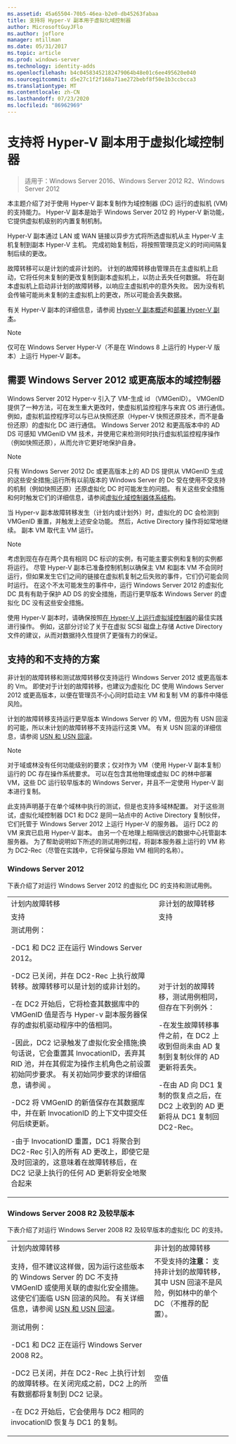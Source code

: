 ```yaml
---
ms.assetid: 45a65504-70b5-46ea-b2e0-db45263fabaa
title: 支持将 Hyper-V 副本用于虚拟化域控制器
author: MicrosoftGuyJFlo
ms.author: joflore
manager: mtillman
ms.date: 05/31/2017
ms.topic: article
ms.prod: windows-server
ms.technology: identity-adds
ms.openlocfilehash: b4c04583452182479064b48e01c6ee495620e040
ms.sourcegitcommit: d5e27c1f2f168a71ae272bebf8f50e1b3ccbcca3
ms.translationtype: MT
ms.contentlocale: zh-CN
ms.lasthandoff: 07/23/2020
ms.locfileid: "86962969"
---
```

# <a name="support-for-using-hyper-v-replica-for-virtualized-domain-controllers"></a>支持将 Hyper-V 副本用于虚拟化域控制器

>适用于：Windows Server 2016、Windows Server 2012 R2、Windows Server 2012

本主题介绍了对于使用 Hyper-V 副本复制作为域控制器 (DC) 运行的虚拟机 (VM) 的支持能力。 Hyper-V 副本是始于 Windows Server 2012 的 Hyper-V 新功能，它提供虚拟机级别的内置复制机制。  
  
Hyper-V 副本通过 LAN 或 WAN 链接以异步方式将所选虚拟机从主 Hyper-V 主机复制到副本 Hyper-V 主机。 完成初始复制后，将按照管理员定义的时间间隔复制后续的更改。  
  
故障转移可以是计划的或非计划的。 计划的故障转移由管理员在主虚拟机上启动，它将任何未复制的更改复制到副本虚拟机上，以防止丢失任何数据。 将在副本虚拟机上启动非计划的故障转移，以响应主虚拟机中的意外失败。 因为没有机会传输可能尚未复制的主虚拟机上的更改，所以可能会丢失数据。  
  
有关 Hyper-V 副本的详细信息，请参阅 [Hyper-V 副本概述](/previous-versions/windows/it-pro/windows-server-2012-R2-and-2012/jj134172(v=ws.11))和[部署 Hyper-V 副本](/previous-versions/windows/it-pro/windows-server-2012-R2-and-2012/jj134207(v=ws.11))。  
  
> [!NOTE]  
> 仅可在 Windows Server Hyper-V（不是在 Windows 8 上运行的 Hyper-V 版本）上运行 Hyper-V 副本。  
  
## <a name="windows-server-2012-or-newer-domain-controllers-required"></a>需要 Windows Server 2012 或更高版本的域控制器

Windows Server 2012 Hyper-v 引入了 VM-生成 id （VMGenID）。 VMGenID 提供了一种方法，可在发生重大更改时，使虚拟机监控程序与来宾 OS 进行通信。 例如，虚拟机监控程序可以与已从快照还原（Hyper-V 快照还原技术，而不是备份还原）的虚拟化 DC 进行通信。 Windows Server 2012 和更高版本中的 AD DS 可感知 VMGenID VM 技术，并使用它来检测何时执行虚拟机监控程序操作（例如快照还原），从而允许它更好地保护自身。  
  
> [!NOTE]
> 只有 Windows Server 2012 Dc 或更高版本上的 AD DS 提供从 VMGenID 生成的这些安全措施;运行所有以前版本的 Windows Server 的 Dc 受在使用不受支持的机制（例如快照还原）还原虚拟化 DC 时可能发生的问题。 有关这些安全措施和何时触发它们的详细信息，请参阅[虚拟化域控制器体系结构](./virtualized-domain-controller-architecture.md)。  
  
当 Hyper-v 副本故障转移发生（计划内或计划外）时，虚拟化的 DC 会检测到 VMGenID 重置，并触发上述安全功能。 然后，Active Directory 操作将如常地继续。 副本 VM 取代主 VM 运行。  
  
> [!NOTE]  
> 考虑到现在存在两个具有相同 DC 标识的实例，有可能主要实例和复制的实例都将运行。 尽管 Hyper-V 副本已准备控制机制以确保主 VM 和副本 VM 不会同时运行，但如果发生它们之间的链接在虚拟机复制之后失败的事件，它们仍可能会同时运行。 在这个不太可能发生的事件中，运行 Windows Server 2012 的虚拟化 DC 具有有助于保护 AD DS 的安全措施，而运行更早版本 Windows Server 的虚拟化 DC 没有这些安全措施。  
  
使用 Hyper-V 副本时，请确保按照[在 Hyper-V 上运行虚拟域控制器](/previous-versions/windows/it-pro/windows-server-2008-R2-and-2008/dd363553(v=ws.10))的最佳实践进行操作。 例如，这部分讨论了关于在虚拟 SCSI 磁盘上存储 Active Directory 文件的建议，从而对数据持久性提供了更强有力的保证。  
  
## <a name="supported-and-unsupported-scenarios"></a>支持的和不支持的方案

非计划的故障转移和测试故障转移仅支持运行 Windows Server 2012 或更高版本的 Vm。 即使对于计划的故障转移，也建议为虚拟化 DC 使用 Windows Server 2012 或更高版本，以便在管理员不小心同时启动主 VM 和复制 VM 的事件中降低风险。  
  
计划的故障转移支持运行更早版本 Windows Server 的 VM，但因为有 USN 回滚的可能，所以未计划的故障转移不支持运行这类 VM。 有关 USN 回滚的详细信息，请参阅 [USN 和 USN 回滚](/previous-versions/windows/it-pro/windows-server-2008-R2-and-2008/dd363553(v=ws.10))。  
  
> [!NOTE]  
> 对于域或林没有任何功能级别的要求；仅对作为 VM（使用 Hyper-V 副本复制）运行的 DC 存在操作系统要求。 可以在包含其他物理或虚拟 DC 的林中部署 VM，这些 DC 运行较早版本的 Windows Server，并且不一定使用 Hyper-V 副本进行复制。  
  
此支持声明基于在单个域林中执行的测试，但是也支持多域林配置。 对于这些测试，虚拟化域控制器 DC1 和 DC2 是同一站点中的 Active Directory 复制伙伴，它们托管于 Windows Server 2012 上运行 Hyper-V 的服务器。 运行 DC2 的 VM 来宾已启用 Hyper-V 副本。 由另一个在地理上相隔很远的数据中心托管副本服务器。 为了帮助说明如下所述的测试用例过程，将副本服务器上运行的 VM 称为 DC2-Rec（尽管在实践中，它将保留与原始 VM 相同的名称）。  
  
### <a name="windows-server-2012"></a>Windows Server 2012

下表介绍了对运行 Windows Server 2012 的虚拟化 DC 的支持和测试用例。  
  
|||  
|-|-|  
|计划内故障转移|非计划的故障转移|  
|支持|支持|  
|测试用例：<p>-DC1 和 DC2 正在运行 Windows Server 2012。<p>-DC2 已关闭，并在 DC2-Rec 上执行故障转移。故障转移可以是计划的或非计划的。<p>-在 DC2 开始后，它将检查其数据库中的 VMGenID 值是否与 Hyper-v 副本服务器保存的虚拟机驱动程序中的值相同。<p>-因此，DC2 记录触发了虚拟化安全措施;换句话说，它会重置其 InvocationID，丢弃其 RID 池，并在其假定为操作主机角色之前设置初始同步要求。 有关初始同步要求的详细信息，请参阅 。<p>-DC2 将 VMGenID 的新值保存在其数据库中，并在新 InvocationID 的上下文中提交任何后续更新。<p>-由于 InvocationID 重置，DC1 将聚合到 DC2-Rec 引入的所有 AD 更改上，即使它是及时回滚的，这意味着在故障转移后，在 DC2 记录上执行的任何 AD 更新将安全地聚合起来|对于计划的故障转移，测试用例相同，但存在下列例外：<p>-在发生故障转移事件之前，在 DC2 上收到但尚未由 AD 复制到复制伙伴的 AD 更新将丢失。<p>-在由 AD 向 DC1 复制的恢复点之后，在 DC2 上收到的 AD 更新将从 DC1 复制回 DC2-Rec。|  
  
### <a name="windows-server-2008-r2-and-earlier-versions"></a>Windows Server 2008 R2 及较早版本

下表介绍了对运行 Windows Server 2008 R2 及较早版本的虚拟化 DC 的支持。  
  
|||  
|-|-|  
|计划内故障转移|非计划的故障转移|  
|支持，但不建议这样做，因为运行这些版本的 Windows Server 的 DC 不支持 VMGenID 或使用关联的虚拟化安全措施。 这使它们面临 USN 回滚的风险。 有关详细信息，请参阅 [USN 和 USN 回滚](/previous-versions/windows/it-pro/windows-server-2008-R2-and-2008/dd363553(v=ws.10))。|不受支持的**注意：** 支持非计划的故障转移，其中 USN 回滚不是风险，例如林中的单个 DC （不推荐的配置）。|  
|测试用例：<p>-DC1 和 DC2 正在运行 Windows Server 2008 R2。<p>-DC2 已关闭，并在 DC2-Rec 上执行计划的故障转移。在关闭完成之前，DC2 上的所有数据都将复制到 DC2 记录。<p>-在 DC2 开始后，它会使用与 DC2 相同的 invocationID 恢复与 DC1 的复制。|空值|  
